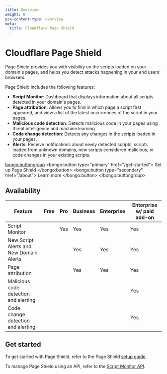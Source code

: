 ```yaml
---
title: Overview
weight: 0
pcx-content-type: overview
meta:
  title: Cloudflare Page Shield
---
```


# Cloudflare Page Shield

Page Shield provides you with visibility on the scripts loaded on your domain's pages, and helps you detect attacks happening in your end users' browsers.

Page Shield includes the following features:

- **Script Monitor**: Dashboard that displays information about all scripts detected in your domain's pages.
- **Page attribution**: Allows you to find in which page a script first appeared, and view a list of the latest occurrences of the script in your pages.
- **Malicious code detection**: Detects malicious code in your pages using threat intelligence and machine learning.
- **Code change detection**: Detects any changes in the scripts loaded in your pages.
- **Alerts**: Receive notifications about newly detected scripts, scripts loaded from unknown domains, new scripts considered malicious, or code changes in your existing scripts.

<bongo:buttongroup>
  <bongo:button type="primary" href="/get-started">
    Set up Page Shield
  </bongo:button>
  <bongo:button type="secondary" href="/about">
    Learn more
  </bongo:button>
</bongo:buttongroup>

## Availability

| Feature                                 | Free | Pro | Business | Enterprise | Enterprise w/ paid add-on |
| --------------------------------------- | ---- | --- | -------- | ---------- | ------------------------- |
| Script Monitor                          |      | Yes | Yes      | Yes        | Yes                       |
| New Script Alerts and New Domain Alerts |      |     | Yes      | Yes        | Yes                       |
| Page attribution                        |      |     | Yes      | Yes        | Yes                       |
| Malicious code detection and alerting   |      |     |          |            | Yes                       |
| Code change detection and alerting      |      |     |          |            | Yes                       |

## Get started

To get started with Page Shield, refer to the Page Shield [setup guide](/get-started).

To manage Page Shield using an API, refer to the [Script Monitor API](/reference/script-monitor-api).
